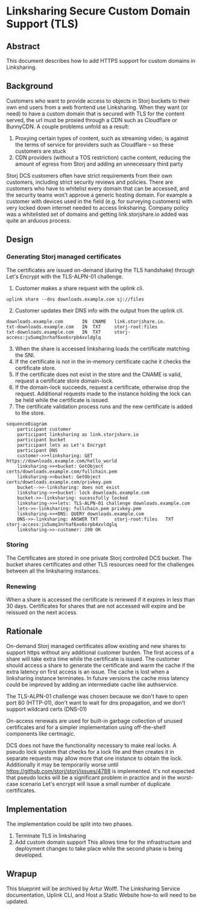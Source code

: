 # Linksharing Secure Custom Domain Support (TLS)

## Abstract
This document describes how to add HTTPS support for custom domains in Linksharing.

## Background
Customers who want to provide access to objects in Storj buckets to their own end users from a web frontend use Linksharing. When they want (or need) to have a custom domain that is secured with TLS for the content served, the url must be proxied through a CDN such as Cloudflare or BunnyCDN. A couple problems unfold as a result:

  1. Proxying certain types of content, such as streaming video, is against the terms of service for providers such as Cloudflare – so these customers are stuck
  2. CDN providers (without a TOS restriction) cache content, reducing the amount of egress from Storj and adding an unnecessary third party

Storj DCS customers often have strict requirements from their own customers, including strict security reviews and policies. There are customers who have to whitelist every domain that can be accessed, and the security teams won’t approve a generic hosting domain. For example a customer with devices used in the field (e.g. for surveying customers) with very locked down internet needed to access linksharing. Company policy was a whitelisted set of domains and getting link.storjshare.io added was quite an arduous process.

## Design

### Generating Storj managed certificates
The certificates are issued on-demand (during the TLS handshake) through Let's Encrypt with the TLS-ALPN-01 challenge.
1. Customer makes a share request with the uplink cli.
```
uplink share --dns downloads.example.com sj://files
```
2. Customer updates their DNS info with the output from the uplink cli.
```
downloads.example.com    	IN	CNAME	link.storjshare.io.
txt-downloads.example.com	IN	TXT  	storj-root:files
txt-downloads.example.com	IN	TXT  	storj-access:ju5umq3nrhaf6xo6srpb4xvldglq
```
3. When the share is accessed linksharing loads the certificate matching the SNI.
4. If the certificate is not in the in-memory certificate cache it checks the certificate store.
5. If the certificate does not exist in the store and the CNAME is valid, request a certificate store domain-lock.
6. If the domain-lock succeeds, request a certificate, otherwise drop the request. Additional requests made to the instance holding the lock can be held while the certificate is issued.
7. The certificate validation process runs and the new certificate is added to the store.

```mermaid
sequenceDiagram
    participant customer
    participant linksharing as link.storjshare.io
    participant bucket
    participant lets as Let's Encrypt
    participant DNS
    customer->>+linksharing: GET https://downloads.example.com/hello_world
    linksharing->>+bucket: GetObject certs/downloads.example.com/fullchain.pem
    linksharing->>bucket: GetObject certs/downloads.example.com/privkey.pem
    bucket-->>-linksharing: does not exist
    linksharing->>+bucket: lock downloads.example.com
    bucket->>-linksharing: sucessfully locked
    linksharing->>+lets: TLS-ALPN-01 challenge downloads.example.com
    lets->>-linksharing: fullchain.pem privkey.pem
    linksharing->>+DNS: QUERY downloads.example.com
    DNS->>-linksharing: ANSWER TXT  	storj-root:files   TXT  	storj-access:ju5umq3nrhaf6xo6srpb4xvldglq
    linksharing->>-customer: 200 OK
```

### Storing
The Certificates are stored in one private Storj controlled DCS bucket. The bucket shares certificates and other TLS resources need for the challenges between all the linksharing instances.

### Renewing
When a share is accessed the certificate is renewed if it expires in less than 30 days. Certificates for shares that are not accessed will expire and be reissued on the next access.

## Rationale
On-demand Storj managed certificates allow existing and new shares to support https without any additional customer burden.  The first access of a share will take extra time while the certificate is issued. The customer should access a share to generate the certificate and warm the cache if the extra latency on first access is an issue.  The cache is lost when a linksharing instance terminates.  In future versions the cache miss latency could be improved by adding an intermediate cache like authservice.

The TLS-ALPN-01 challenge was chosen because we don't have to open port 80 (HTTP-01), don't want to wait for dns propagation, and we don't support wildcard certs (DNS-01)

On-access renewals are used for built-in garbage collection of unused certificates and for a simpler implementation using off-the-shelf components like certmagic.

DCS does not have the functionality necessary to make real locks. A pseudo lock system that checks for a lock file and then creates it in separate requests may allow more that one instance to obtain the lock. Additionally it may be temporarily worse until https://github.com/storj/storj/issues/4788 is implemented.  It's not expected that pseudo locks will be a significant problem in practice and in the worst-case scenario Let's encrypt will issue a small number of duplicate certificates.

## Implementation
The implementation could be split into two phases.
1. Terminate TLS in linksharing
2. Add custom domain support
This allows time for the infrastructure and deployment changes to take place while the second phase is being developed.

## Wrapup
This blueprint will be archived by Artur Wolff. The Linksharing Service documentation, Uplink CLI, and Host a Static Website how-to will need to be updated.
